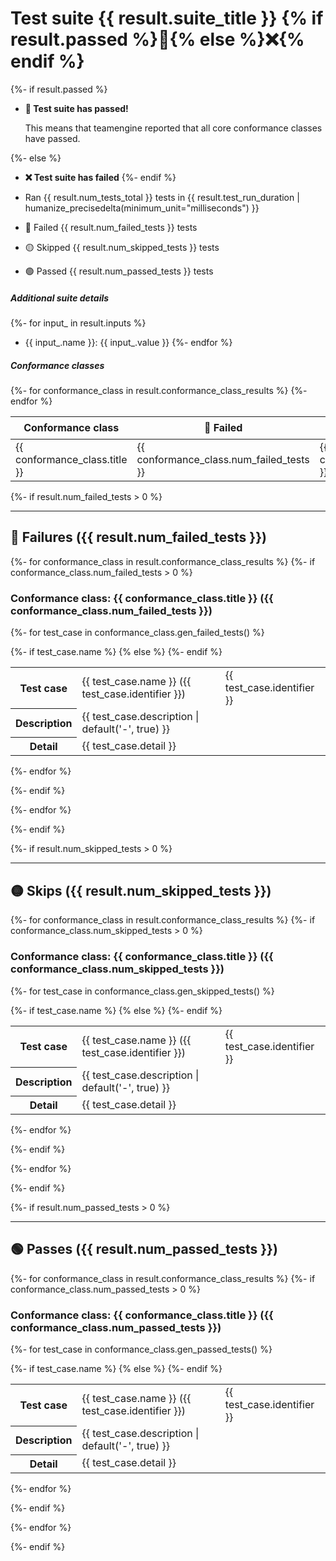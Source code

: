 # Test suite {{ result.suite_title }} {% if result.passed %}🏅{% else %}❌{% endif %}


{%- if result.passed %}
- **🏅 Test suite has passed!**

  This means that teamengine reported that all core conformance classes have passed.

{%- else %}
- **❌ Test suite has failed**
{%- endif %}

- Ran {{ result.num_tests_total }} tests in {{ result.test_run_duration | humanize_precisedelta(minimum_unit="milliseconds") }}
- 🔴 Failed {{ result.num_failed_tests }} tests
- 🟡 Skipped {{ result.num_skipped_tests }} tests
- 🟢 Passed {{ result.num_passed_tests }} tests

##### Additional suite details

{%- for input_ in result.inputs %}
- {{ input_.name }}: {{ input_.value }}
{%- endfor %}

##### Conformance classes

<table>
<thead>
<tr>
<th>Conformance class</th>
<th>🔴 Failed</th>
<th>🟡 Skipped</th>
<th>🟢 Passed</th>
<th>Description</th>
</tr>
</thead>
<tbody>
{%- for conformance_class in result.conformance_class_results %}
<tr>
<td>{{ conformance_class.title }}</td>
<td>{{ conformance_class.num_failed_tests }}</td>
<td>{{ conformance_class.num_skipped_tests }}</td>
<td>{{ conformance_class.num_passed_tests }}</td>
<td>{{ conformance_class.description }}</td>
</tr>
{%- endfor %}
</tbody>
</table>

{%- if result.num_failed_tests > 0 %}

---
## :red_circle: Failures ({{ result.num_failed_tests }})

{%- for conformance_class in result.conformance_class_results %}
{%- if conformance_class.num_failed_tests > 0 %}

### Conformance class: {{ conformance_class.title }} ({{ conformance_class.num_failed_tests }})


{%- for test_case in conformance_class.gen_failed_tests() %}
<table>
  <tr>
    <th>Test case</th>
{%- if test_case.name %}
    <td>{{ test_case.name }} ({{ test_case.identifier }})</td>
{% else %}
    <td>{{ test_case.identifier }}</td>
{%- endif %}
  </tr>
  <tr>
    <th>Description</th>
    <td>{{ test_case.description | default('-', true) }}</td>
  </tr>
  <tr>
    <th>Detail</th>
    <td>{{ test_case.detail }}</td>
  </tr>
</table>
{%- endfor %}

{%- endif %}

{%- endfor %}

{%- endif %}

{%- if result.num_skipped_tests > 0 %}

---
## :yellow_circle: Skips ({{ result.num_skipped_tests }})

{%- for conformance_class in result.conformance_class_results %}
{%- if conformance_class.num_skipped_tests > 0 %}

### Conformance class: {{ conformance_class.title }} ({{ conformance_class.num_skipped_tests }})


{%- for test_case in conformance_class.gen_skipped_tests() %}
<table>
  <tr>
    <th>Test case</th>
{%- if test_case.name %}
    <td>{{ test_case.name }} ({{ test_case.identifier }})</td>
{% else %}
    <td>{{ test_case.identifier }}</td>
{%- endif %}
  </tr>
  <tr>
    <th>Description</th>
    <td>{{ test_case.description | default('-', true) }}</td>
  </tr>
  <tr>
    <th>Detail</th>
    <td>{{ test_case.detail }}</td>
  </tr>
</table>
{%- endfor %}

{%- endif %}

{%- endfor %}

{%- endif %}

{%- if result.num_passed_tests > 0 %}

---
## :green_circle: Passes ({{ result.num_passed_tests }})

{%- for conformance_class in result.conformance_class_results %}
{%- if conformance_class.num_passed_tests > 0 %}

### Conformance class: {{ conformance_class.title }} ({{ conformance_class.num_passed_tests }})


{%- for test_case in conformance_class.gen_passed_tests() %}
<table>
  <tr>
    <th>Test case</th>
{%- if test_case.name %}
    <td>{{ test_case.name }} ({{ test_case.identifier }})</td>
{% else %}
    <td>{{ test_case.identifier }}</td>
{%- endif %}
  </tr>
  <tr>
    <th>Description</th>
    <td>{{ test_case.description | default('-', true) }}</td>
  </tr>
  <tr>
    <th>Detail</th>
    <td>{{ test_case.detail }}</td>
  </tr>
</table>
{%- endfor %}

{%- endif %}

{%- endfor %}

{%- endif %}
